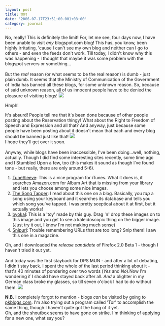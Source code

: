 ```yaml
---
layout: post
title: उफ़!
date: '2006-07-17T23:51:00.001+08:00'
category: journal
---
```


No, really! This is definitely the limit! For, let me see, four days now, I have been unable to visit <span style="font-style: italic;">any</span> blogspot.com blog! This has, you know, been highly irritating, 'cause I can't see my own blog and neither can I go to others - and even the feeds don't work. Till today, I didn't know why this was happening - I thought that maybe it was some problem with the blogspot servers or something...<br /><br />But the <span style="font-style: italic;">real</span> reason (or what seems to be the real reason) is dumb -  just plain dumb. It seems that the Ministry of Communication of the Government of India has banned all these blogs, for some unknown reason. So, because of said unknown reason, all of us innocent people have to be denied the pleasure of visiting blogs! <img src="http://members.multimania.co.uk/sahil/icon_mad.gif" class="smile" border="0" />

Hmph!

It's absurd! People tell me that it's been done because of other people posting about the Reservation thingy! What about the Right to Freedom of Speech and Expression and all that? And anyway, just because some people have been posting about it doesn't mean that each and every blog should be banned just like that! <img src="http://members.multimania.co.uk/sahil/iRoll.gif" class="smile" border="0" /><br />I hope they'll get over it soon.<br /><br />Anyway, while blogs have been inaccessible, I've been doing...well, nothing, actually. Though I did find some interesting sites recently, some time ago and I Stumbled Upon a few, too (this makes it sound as though I've found tons - but really, there are only around 5-6).

<ol><li><a href="http://tunesleeve.googlepages.com/home">TuneSleeve</a>: This is a nice program for iTunes. What it does is, it searches Amazon.com for Album Art that is missing from your library and lets you choose among some nice images.</li><li><a href="http://songtapper.com">The Song Tapper</a>: I read about this one on a blog. Basically, you <span style="font-style: italic;">tap</span> a song using your keyboard and it searches its database and tells you which song you've tapped. I was pretty sceptical about it at first, but it actually works!</li><li><a href="http://www.zefrank.com/byokal/kal2.html">byokal</a>: This is a 'toy' made by  this guy. Drag 'n' drop these images on to this image and you get to see a kaleidoscopic thing on the bigger image.
(Just try it out, I know I'm not making much sense)</li><li><a href="http://snipurl.com">Snipurl</a>: Trouble remembering URLs that are too long? Snip them! I saw this one in a magazine.</li></ol>

Oh, and I downloaded the <span style="font-style: italic;">release candidate</span> of Firefox 2.0 Beta 1 - though I haven't tried it out yet.<br /><br />And today was the first stayback for DPS MUN - and after a lot of debating, I didn't stay back. I spent the whole of the last period thinking about it - that's 40 minutes of pondering over two words (<span style="font-style: italic;">Yes</span> and <span style="font-style: italic;">No</span>).Now I'm wondering if I should have stayed back after all. <span style="font-style: italic;">And</span> a blighter in my German class broke my glasses, so till seven o'clock I had to do without them. <img src="http://members.multimania.co.uk/sahil/iRoll.gif" class="smile" border="0" />

<span style="font-weight:bold;">N.B.</span> I completely forgot to mention - blogs <span style="font-style:italic;">can</span> be visited by going to <a href="http://pkblogs.com">pkblogs.com</a>. I'm also trying out a program called 'Tor' to accomplish the same thing, though I haven't quite got the hang of it yet.<br />Oh, and the shoutbox seems to have gone on strike. I'm thinking of applying for a new one, what say you?
